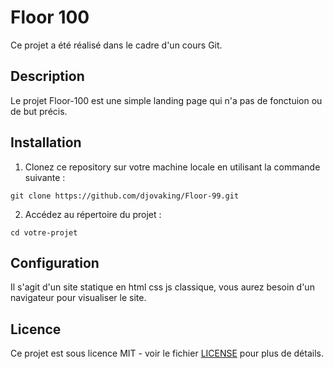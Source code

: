 # Floor 100

Ce projet a été réalisé dans le cadre d'un cours Git.

## Description

Le projet Floor-100 est une simple landing page qui n'a pas de fonctuion ou de but précis.

## Installation

1. Clonez ce repository sur votre machine locale en utilisant la commande suivante :

```shell
git clone https://github.com/djovaking/Floor-99.git
```

2. Accédez au répertoire du projet :

```shell
cd votre-projet
```

## Configuration

Il s'agit d'un site statique en html css js classique, vous aurez besoin d'un navigateur pour visualiser le site.

## Licence

Ce projet est sous licence MIT - voir le fichier [LICENSE](LICENSE) pour plus de détails.
